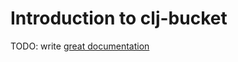 # Introduction to clj-bucket

TODO: write [great documentation](http://jacobian.org/writing/what-to-write/)
